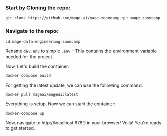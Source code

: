### Start by Cloning the repo:
```shell
git clone https://github.com/mage-ai/mage-zoomcamp.git mage-zoomcamp
```
### Navigate to the repo:
```shell
cd mage-data-engineering-zoomcamp
```
Rename `dev.env` to simple `.env` --This contains the environment variable needed for the project.

Now, Let's build the container:
```shell
docker compose build
```
For getting the latest update, we can use the following command:
```shell
docker pull mageai/mageai:latest
```
Everything is setup. Now we can start the container:
```shell
docker-compose up
```
Now, navigate to http://localhost:6789 in your browser! Voila! You're ready to get started.
